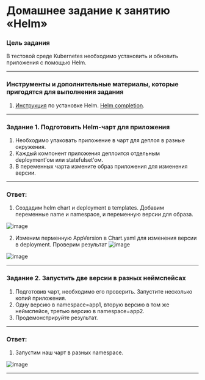# Домашнее задание к занятию «Helm»

### Цель задания

В тестовой среде Kubernetes необходимо установить и обновить приложения с помощью Helm.

------

### Инструменты и дополнительные материалы, которые пригодятся для выполнения задания

1. [Инструкция](https://helm.sh/docs/intro/install/) по установке Helm. [Helm completion](https://helm.sh/docs/helm/helm_completion/).

------

### Задание 1. Подготовить Helm-чарт для приложения

1. Необходимо упаковать приложение в чарт для деплоя в разные окружения. 
2. Каждый компонент приложения деплоится отдельным deployment’ом или statefulset’ом.
3. В переменных чарта измените образ приложения для изменения версии.

------
### Ответ:

1. Создадим helm chart и deployment в templates.
   Добавим переменные name и namespace, и переменную версии для образа. 
   
![image](https://github.com/user-attachments/assets/af85156e-fe1a-483f-9cd8-23e8ae25be9e)



2. Изменим перменную AppVersion в Chart.yaml  для изменения версии в deployment.
   Проверим результат
![image](https://github.com/user-attachments/assets/57c08409-a76e-4e8c-ac42-0231f5386eab)


![image](https://github.com/user-attachments/assets/3c80a661-bef6-4a60-8afa-8f1a9e2ac35a)



------
### Задание 2. Запустить две версии в разных неймспейсах

1. Подготовив чарт, необходимо его проверить. Запуститe несколько копий приложения.
2. Одну версию в namespace=app1, вторую версию в том же неймспейсе, третью версию в namespace=app2.
3. Продемонстрируйте результат.

------
### Ответ:
1. Запустим наш чарт в разных namespace.

![image](https://github.com/user-attachments/assets/ebdcc185-7419-42dc-9b93-e6e93216d91e)
   

------
